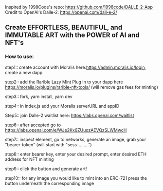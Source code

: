 Inspired by 1998Code's repo: https://github.com/1998code/DALLE-2-App
Credit to OpenAI's Dalle-2: https://openai.com/dall-e-2/

## Create EFFORTLESS, BEAUTIFUL, and IMMUTABLE ART with the POWER of AI and NFT's

### How to use:

step1:: create account with Moralis here:https://admin.moralis.io/login, create a new dapp 

step2:: add the Rarible Lazy Mint Plug In to your dapp here https://moralis.io/plugins/rarible-nft-tools/ (will remove gas fees for minting)

step3:: fork, yarn install, yarn dev

step4:: in index.js add your Moralis serverURL and appID

Step5:: join Dalle-2 waitlist here: https://labs.openai.com/waitlist

step6:: after accepted go to https://labs.openai.com/e/WJe2Kx6ZUuozAEVQzSLWMwcH

step7:: inspect element, go to networks, generate an image, grab your "bearer-token" (will start with "sess-........")

step8:: enter bearer key, enter your desired prompt, enter desired ETH address for NFT minting

step9:: click the button and generate art!

step10:: for any image you would like to mint into an ERC-721 press the button underneath the corresponding image
